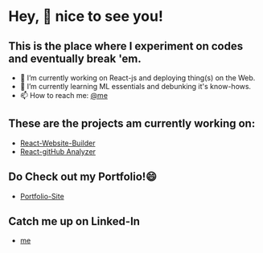 # Hey, 👋 nice to see you! 
 ## This is the place where I experiment on codes and eventually break 'em.
 - 🔭 I’m currently working on React-js and deploying thing(s) on the Web.
 - 🌱 I’m currently learning ML essentials and debunking it's know-hows.
 - 📫 How to reach me: <a href="mailto:yash.bhanushali@sakec.ac.in">@me</a>
 ## These are the projects am currently working on:
 - <a href="https://github.com/dhyey-shah/react-website-builder">React-Website-Builder</a> 
 - <a href="https://github.com/yash11213018/react-gitAnalyzer">React-gitHub Analyzer</a> 
 ## Do Check out my Portfolio!😄
 - <a href="https://yash11213018.github.io/Portfolio/">Portfolio-Site</a> 
 ## Catch me up on Linked-In 
 - <a href="https://www.linkedin.com/in/yash-bhanushali-29476319a/">me</a> 
 

<!--
**yash11213018/yash11213018** is a ✨ _special_ ✨ repository because its `README.md` (this file) appears on your GitHub profile.

Here are some ideas to get you started:

- 🔭 I’m currently working on ...
- 🌱 I’m currently learning ...
- 👯 I’m looking to collaborate on ...
- 🤔 I’m looking for help with ...
- 💬 Ask me about ...
- 📫 How to reach me: ...
- 😄 Pronouns: ...
- ⚡ Fun fact: ...
-->
